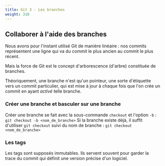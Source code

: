 ```yaml
---
title: Git 3 - Les branches
weight: 310
---
```


## Collaborer à l'aide des branches

Nous avons pour l'instant utilisé Git de manière linéaire : nos commits représentent une ligne qui va du commit le plus ancien au commit le plus récent.

Mais la force de Git est le concept d'arborescence (d'arbre) constituée de branches.

Théoriquement, une branche n'est qu'un pointeur, une sorte d'étiquette vers un commit particulier, qui est mise à jour à chaque fois que l'on crée un commit en ayant _activé_ telle branche.

### Créer une branche et basculer sur une branche

Créer une branche se fait avec la sous-commande `checkout` et l'option `-b` :
`git checkout -b <nom_de_branche>`
Si la branche existe déjà, il suffit d'utiliser `git checkout` suivi du nom de branche :
`git checkout <nom_de_branche>`

<!-- ### Supprimer une branche distante

**Attention ! C'est dangereux !** -->

### Les tags

Les tags sont supposés immutables. Ils servent souvent pour garder la trace du commit qui définit une version précise d'un logiciel.

<!-- FIXME: illustrations d'un flow et mention de différents flows -->

<!-- ## Cycles de développement -->
 <!-- FIXME: soit là soit dans partie 4 travail collab  -->

<!-- ### l'exemple de Gitlab flow

- notre version simplifiée master + feature branch -->
